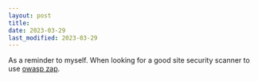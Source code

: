 ```yaml
---
layout: post
title: 
date: 2023-03-29
last_modified: 2023-03-29
---
```


As a reminder to myself.   When looking for a good site security scanner to use [owasp zap](https://www.zaproxy.org/).
